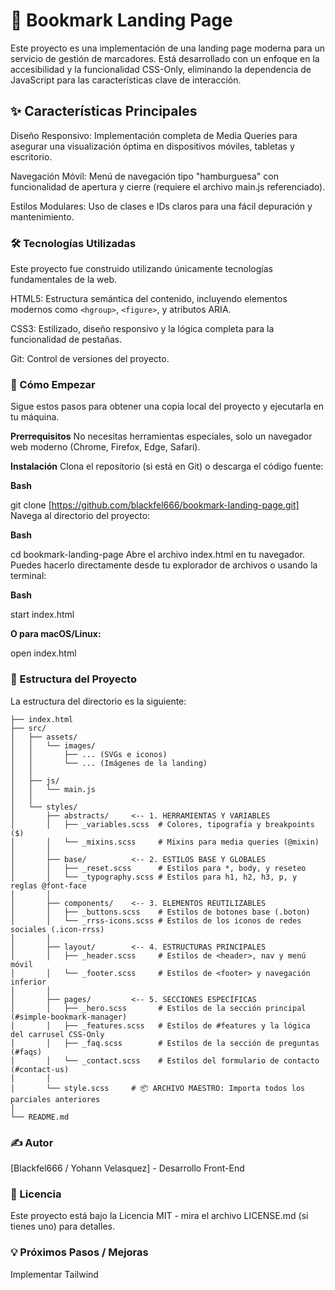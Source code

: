 # 🔖 Bookmark Landing Page
Este proyecto es una implementación de una landing page moderna para un servicio de gestión de marcadores. Está desarrollado con un enfoque en la accesibilidad y la funcionalidad CSS-Only, eliminando la dependencia de JavaScript para las características clave de interacción.

## ✨ Características Principales
Diseño Responsivo: Implementación completa de Media Queries para asegurar una visualización óptima en dispositivos móviles, tabletas y escritorio.

Navegación Móvil: Menú de navegación tipo "hamburguesa" con funcionalidad de apertura y cierre (requiere el archivo main.js referenciado).

Estilos Modulares: Uso de clases e IDs claros para una fácil depuración y mantenimiento.

### 🛠️ Tecnologías Utilizadas
Este proyecto fue construido utilizando únicamente tecnologías fundamentales de la web.

HTML5: Estructura semántica del contenido, incluyendo elementos modernos como `<hgroup>`, `<figure>`, y atributos ARIA.

CSS3: Estilizado, diseño responsivo y la lógica completa para la funcionalidad de pestañas.

Git: Control de versiones del proyecto.

### 🚀 Cómo Empezar
Sigue estos pasos para obtener una copia local del proyecto y ejecutarla en tu máquina.

**Prerrequisitos**
No necesitas herramientas especiales, solo un navegador web moderno (Chrome, Firefox, Edge, Safari).

**Instalación**
Clona el repositorio (si está en Git) o descarga el código fuente:

**Bash**

git clone [https://github.com/blackfel666/bookmark-landing-page.git]
Navega al directorio del proyecto:

**Bash**

cd bookmark-landing-page
Abre el archivo index.html en tu navegador. Puedes hacerlo directamente desde tu explorador de archivos o usando la terminal:

**Bash**

start index.html 

**O para macOS/Linux:**

open index.html

### 📂 Estructura del Proyecto
La estructura del directorio es la siguiente:

```
├── index.html
├── src/
│   ├── assets/
│   │   └── images/
│   │       ├── ... (SVGs e iconos)
│   │       └── ... (Imágenes de la landing)
│   │
│   ├── js/
│   │   └── main.js
│   │
│   └── styles/
│       ├── abstracts/     <-- 1. HERRAMIENTAS Y VARIABLES
│       │   ├── _variables.scss  # Colores, tipografía y breakpoints ($)
│       │   └── _mixins.scss     # Mixins para media queries (@mixin)
│       │
│       ├── base/          <-- 2. ESTILOS BASE Y GLOBALES
│       │   ├── _reset.scss      # Estilos para *, body, y reseteo
│       │   └── _typography.scss # Estilos para h1, h2, h3, p, y reglas @font-face
│       │
│       ├── components/    <-- 3. ELEMENTOS REUTILIZABLES
│       │   ├── _buttons.scss    # Estilos de botones base (.boton)
│       │   └── _rrss-icons.scss # Estilos de los iconos de redes sociales (.icon-rrss)
│       │
│       ├── layout/        <-- 4. ESTRUCTURAS PRINCIPALES
│       │   ├── _header.scss     # Estilos de <header>, nav y menú móvil
│       │   └── _footer.scss     # Estilos de <footer> y navegación inferior
│       │
│       ├── pages/         <-- 5. SECCIONES ESPECÍFICAS
│       │   ├── _hero.scss       # Estilos de la sección principal (#simple-bookmark-manager)
│       │   ├── _features.scss   # Estilos de #features y la lógica del carrusel CSS-Only
│       │   ├── _faq.scss        # Estilos de la sección de preguntas (#faqs)
│       │   └── _contact.scss    # Estilos del formulario de contacto (#contact-us)
│       │
│       └── style.scss     # 📦 ARCHIVO MAESTRO: Importa todos los parciales anteriores
│
└── README.md
```

### ✍️ Autor
[Blackfel666 / Yohann Velasquez] - Desarrollo Front-End

### 📄 Licencia
Este proyecto está bajo la Licencia MIT - mira el archivo LICENSE.md (si tienes uno) para detalles.

### 💡 Próximos Pasos / Mejoras
Implementar Tailwind
